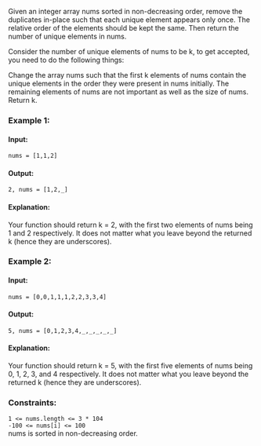 Given an integer array nums sorted in non-decreasing order, remove the duplicates in-place such that each unique element appears only once. The relative order of the elements should be kept the same. Then return the number of unique elements in nums.

Consider the number of unique elements of nums to be k, to get accepted, you need to do the following things:

Change the array nums such that the first k elements of nums contain the unique elements in the order they were present in nums initially. The remaining elements of nums are not important as well as the size of nums.
Return k. 

### Example 1:
#### Input: 
`nums = [1,1,2]`  

#### Output: 
`2, nums = [1,2,_]`  

#### Explanation: 
Your function should return k = 2, with the first two elements of nums being 1 and 2 respectively.
It does not matter what you leave beyond the returned k (hence they are underscores).

### Example 2:
#### Input: 
`nums = [0,0,1,1,1,2,2,3,3,4]`  

#### Output: 
`5, nums = [0,1,2,3,4,_,_,_,_,_]`  

#### Explanation: 
Your function should return k = 5, with the first five elements of nums being 0, 1, 2, 3, and 4 respectively.
It does not matter what you leave beyond the returned k (hence they are underscores).
 

### Constraints:
`1 <= nums.length <= 3 * 104`  
`-100 <= nums[i] <= 100`  
nums is sorted in non-decreasing order.  

